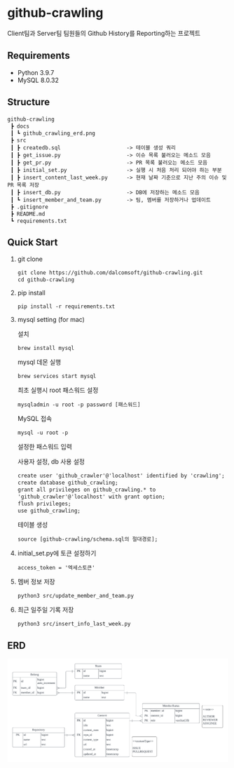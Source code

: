 # github-crawling

Client팀과 Server팀 팀원들의 Github History를 Reporting하는 프로젝트

## Requirements

- Python 3.9.7
- MySQL 8.0.32

## Structure

```
github-crawling
 ┣ docs
 ┃ ┗ github_crawling_erd.png
 ┣ src
 ┃ ┣ createdb.sql                     -> 테이블 생성 쿼리
 ┃ ┣ get_issue.py                     -> 이슈 목록 불러오는 메소드 모음
 ┃ ┣ get_pr.py                        -> PR 목록 불러오는 메소드 모음
 ┃ ┣ initial_set.py                   -> 실행 시 처음 처리 되어야 하는 부분
 ┃ ┣ insert_content_last_week.py      -> 현재 날짜 기준으로 지난 주의 이슈 및 PR 목록 저장
 ┃ ┣ insert_db.py                     -> DB에 저장하는 메소드 모음
 ┃ ┗ insert_member_and_team.py        -> 팀, 멤버를 저장하거나 업데이트
 ┣ .gitignore
 ┣ README.md
 ┗ requirements.txt
```

## Quick Start

1. git clone

   ```
   git clone https://github.com/dalcomsoft/github-crawling.git
   cd github-crawling
   ```

2. pip install

   ```
   pip install -r requirements.txt
   ```

3. mysql setting (for mac)

   설치

   ```
   brew install mysql
   ```

   mysql 데몬 실행

   ```
   brew services start mysql
   ```

   최초 실행시 root 패스워드 설정

   ```
   mysqladmin -u root -p password [패스워드]
   ```

   MySQL 접속

   ```
   mysql -u root -p
   ```

   설정한 패스워드 입력

   사용자 설정, db 사용 설정

   ```
   create user 'github_crawler'@'localhost' identified by 'crawling';
   create database github_crawling;
   grant all privileges on github_crawling.* to 'github_crawler'@'localhost' with grant option;
   flush privileges;
   use github_crawling;
   ```

   테이블 생성

   ```
   source [github-crawling/schema.sql의 절대경로];
   ```

4. initial_set.py에 토큰 설정하기

   ```
   access_token = '엑세스토큰'
   ```

5. 멤버 정보 저장

   ```
   python3 src/update_member_and_team.py
   ```

6. 최근 일주일 기록 저장
   ```
   python3 src/insert_info_last_week.py
   ```

## ERD

![github_crawling_erd](./docs/github_crawling_erd.png)
